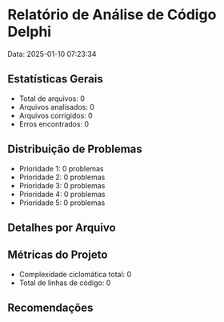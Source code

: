 # Relatório de Análise de Código Delphi
Data: 2025-01-10 07:23:34

## Estatísticas Gerais
- Total de arquivos: 0
- Arquivos analisados: 0
- Arquivos corrigidos: 0
- Erros encontrados: 0

## Distribuição de Problemas
- Prioridade 1: 0 problemas
- Prioridade 2: 0 problemas
- Prioridade 3: 0 problemas
- Prioridade 4: 0 problemas
- Prioridade 5: 0 problemas

## Detalhes por Arquivo

## Métricas do Projeto
- Complexidade ciclomática total: 0
- Total de linhas de código: 0

## Recomendações